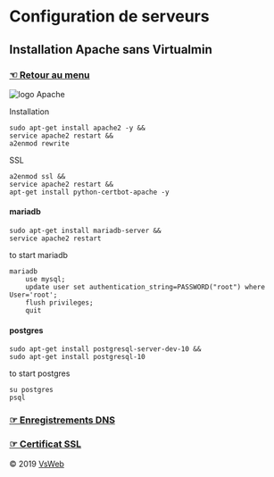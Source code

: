 Configuration de serveurs
==
Installation Apache sans Virtualmin
-
### [&#9756; Retour au menu](../README.md)
![logo Apache](https://doc.ubuntu-fr.org/_media/apache_logo.png "logo apache")

Installation

    sudo apt-get install apache2 -y &&
    service apache2 restart &&
    a2enmod rewrite

SSL

    a2enmod ssl &&
    service apache2 restart &&
    apt-get install python-certbot-apache -y
    
#### mariadb

    sudo apt-get install mariadb-server &&
    service apache2 restart

to start mariadb

    mariadb
        use mysql;
        update user set authentication_string=PASSWORD("root") where User='root';
        flush privileges;
        quit

#### postgres

    sudo apt-get install postgresql-server-dev-10 &&
    sudo apt-get install postgresql-10

to start postgres

    su postgres
    psql
    
### [&#9758; Enregistrements DNS](DNS.md)
### [&#9758; Certificat SSL](SSL.md)

&copy; 2019 [VsWeb](https://vsweb.be)